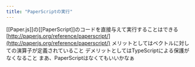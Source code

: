 ```yaml
---
title: "PaperScriptの実行"
---
```


[[Paper.js]]の[[PaperScript]]のコードを直接与えて実行することはできる
[http://paperjs.org/reference/paperscript/](http://paperjs.org/reference/paperscript/)
メリットとしてはベクトルに対しての演算子が定義されていること
デメリットとしてはTypeScriptによる保護がなくなること
まあ、PaperScriptはなくてもいいかなぁ